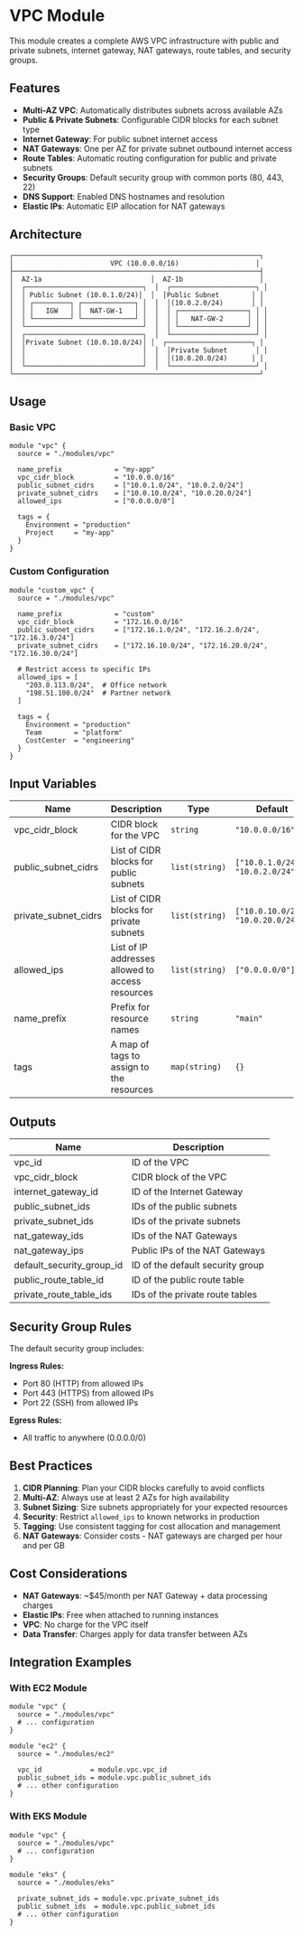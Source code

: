 # VPC Module

This module creates a complete AWS VPC infrastructure with public and private subnets, internet gateway, NAT gateways, route tables, and security groups.

## Features

- **Multi-AZ VPC**: Automatically distributes subnets across available AZs
- **Public & Private Subnets**: Configurable CIDR blocks for each subnet type
- **Internet Gateway**: For public subnet internet access
- **NAT Gateways**: One per AZ for private subnet outbound internet access
- **Route Tables**: Automatic routing configuration for public and private subnets
- **Security Groups**: Default security group with common ports (80, 443, 22)
- **DNS Support**: Enabled DNS hostnames and resolution
- **Elastic IPs**: Automatic EIP allocation for NAT gateways

## Architecture

```
┌─────────────────────────────────────────────────────────────┐
│                        VPC (10.0.0.0/16)                   │
├─────────────────────────────────────────────────────────────┤
│  AZ-1a                           │  AZ-1b                   │
│  ┌─────────────────────────────┐  │  ┌─────────────────────┐ │
│  │ Public Subnet (10.0.1.0/24)│  │  │Public Subnet        │ │
│  │ ┌─────────┐ ┌─────────────┐ │  │  │(10.0.2.0/24)       │ │
│  │ │   IGW   │ │  NAT-GW-1   │ │  │  │ ┌─────────────────┐ │ │
│  │ └─────────┘ └─────────────┘ │  │  │ │   NAT-GW-2      │ │ │
│  └─────────────────────────────┘  │  │ └─────────────────┘ │ │
│  ┌─────────────────────────────┐  │  └─────────────────────┘ │
│  │Private Subnet (10.0.10.0/24)│ │  ┌─────────────────────┐ │
│  │                             │  │  │Private Subnet       │ │
│  │                             │  │  │(10.0.20.0/24)      │ │
│  └─────────────────────────────┘  │  └─────────────────────┘ │
└─────────────────────────────────────────────────────────────┘
```

## Usage

### Basic VPC

```hcl
module "vpc" {
  source = "./modules/vpc"

  name_prefix             = "my-app"
  vpc_cidr_block          = "10.0.0.0/16"
  public_subnet_cidrs     = ["10.0.1.0/24", "10.0.2.0/24"]
  private_subnet_cidrs    = ["10.0.10.0/24", "10.0.20.0/24"]
  allowed_ips             = ["0.0.0.0/0"]

  tags = {
    Environment = "production"
    Project     = "my-app"
  }
}
```

### Custom Configuration

```hcl
module "custom_vpc" {
  source = "./modules/vpc"

  name_prefix             = "custom"
  vpc_cidr_block          = "172.16.0.0/16"
  public_subnet_cidrs     = ["172.16.1.0/24", "172.16.2.0/24", "172.16.3.0/24"]
  private_subnet_cidrs    = ["172.16.10.0/24", "172.16.20.0/24", "172.16.30.0/24"]
  
  # Restrict access to specific IPs
  allowed_ips = [
    "203.0.113.0/24",  # Office network
    "198.51.100.0/24"  # Partner network
  ]

  tags = {
    Environment = "production"
    Team        = "platform"
    CostCenter  = "engineering"
  }
}
```

## Input Variables

| Name | Description | Type | Default | Required |
|------|-------------|------|---------|:--------:|
| vpc_cidr_block | CIDR block for the VPC | `string` | `"10.0.0.0/16"` | no |
| public_subnet_cidrs | List of CIDR blocks for public subnets | `list(string)` | `["10.0.1.0/24", "10.0.2.0/24"]` | no |
| private_subnet_cidrs | List of CIDR blocks for private subnets | `list(string)` | `["10.0.10.0/24", "10.0.20.0/24"]` | no |
| allowed_ips | List of IP addresses allowed to access resources | `list(string)` | `["0.0.0.0/0"]` | no |
| name_prefix | Prefix for resource names | `string` | `"main"` | no |
| tags | A map of tags to assign to the resources | `map(string)` | `{}` | no |

## Outputs

| Name | Description |
|------|-------------|
| vpc_id | ID of the VPC |
| vpc_cidr_block | CIDR block of the VPC |
| internet_gateway_id | ID of the Internet Gateway |
| public_subnet_ids | IDs of the public subnets |
| private_subnet_ids | IDs of the private subnets |
| nat_gateway_ids | IDs of the NAT Gateways |
| nat_gateway_ips | Public IPs of the NAT Gateways |
| default_security_group_id | ID of the default security group |
| public_route_table_id | ID of the public route table |
| private_route_table_ids | IDs of the private route tables |

## Security Group Rules

The default security group includes:

**Ingress Rules:**
- Port 80 (HTTP) from allowed IPs
- Port 443 (HTTPS) from allowed IPs  
- Port 22 (SSH) from allowed IPs

**Egress Rules:**
- All traffic to anywhere (0.0.0.0/0)

## Best Practices

1. **CIDR Planning**: Plan your CIDR blocks carefully to avoid conflicts
2. **Multi-AZ**: Always use at least 2 AZs for high availability
3. **Subnet Sizing**: Size subnets appropriately for your expected resources
4. **Security**: Restrict `allowed_ips` to known networks in production
5. **Tagging**: Use consistent tagging for cost allocation and management
6. **NAT Gateways**: Consider costs - NAT gateways are charged per hour and per GB

## Cost Considerations

- **NAT Gateways**: ~$45/month per NAT Gateway + data processing charges
- **Elastic IPs**: Free when attached to running instances
- **VPC**: No charge for the VPC itself
- **Data Transfer**: Charges apply for data transfer between AZs

## Integration Examples

### With EC2 Module
```hcl
module "vpc" {
  source = "./modules/vpc"
  # ... configuration
}

module "ec2" {
  source = "./modules/ec2"
  
  vpc_id            = module.vpc.vpc_id
  public_subnet_ids = module.vpc.public_subnet_ids
  # ... other configuration
}
```

### With EKS Module
```hcl
module "vpc" {
  source = "./modules/vpc"
  # ... configuration
}

module "eks" {
  source = "./modules/eks"
  
  private_subnet_ids = module.vpc.private_subnet_ids
  public_subnet_ids  = module.vpc.public_subnet_ids
  # ... other configuration
}
```